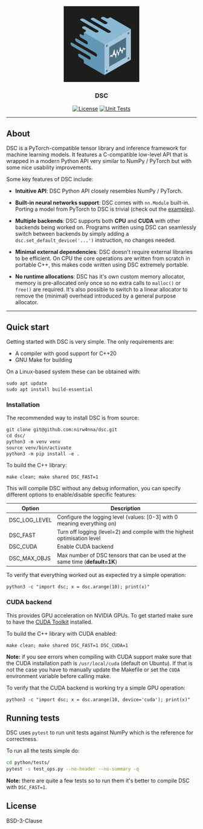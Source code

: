 <div align="center">
<img src="docs/logo.png" alt="Logo" width="200">

<h3>
DSC
</h3>

[![License](https://img.shields.io/badge/License-BSD_3--Clause-blue.svg)](https://opensource.org/licenses/BSD-3-Clause)
[![Unit Tests](https://github.com/nirw4nna/dsc/actions/workflows/tests.yml/badge.svg)](https://github.com/nirw4nna/dsc/actions/workflows/tests.yml)

</div>

---

## About
DSC is a PyTorch-compatible tensor library and inference framework for machine learning models.
It features a C-compatible low-level API that is wrapped in a modern Python API very similar to NumPy / PyTorch but
with some nice usability improvements.


Some key features of DSC include:
- **Intuitive API**: DSC Python API closely resembles NumPy / PyTorch.


- **Built-in neural networks support**: DSC comes with `nn.Module` built-in. Porting a model from PyTorch to DSC
is trivial (check out the [examples](https://github.com/nirw4nna/dsc/tree/main/examples/models)).


- **Multiple backends**: DSC supports both **CPU** and **CUDA** with other backends being worked on.
Programs written using DSC can seamlessly switch between backends by simply adding a `dsc.set_default_device('...')`
instruction, no changes needed.


- **Minimal external dependencies**: DSC doesn't require external libraries to be efficient.
On CPU the core operations are written from scratch in portable C++, this makes code written using DSC extremely portable.


- **No runtime allocations**: DSC has it's own custom memory allocator, memory is pre-allocated
only once so no extra calls to `malloc()` or `free()` are required. It's also possible
to switch to a linear allocator to remove the (minimal) overhead introduced by a general purpose allocator.


---


## Quick start
Getting started with DSC is very simple. The only requirements are:
- A compiler with good support for C++20
- GNU Make for building

On a Linux-based system these can be obtained with:
```shell
sudo apt update
sudo apt install build-essential
```

### Installation
The recommended way to install DSC is from source:
```shell
git clone git@github.com:nirw4nna/dsc.git
cd dsc/
python3 -m venv venv
source venv/bin/activate
python3 -m pip install -e .
```

To build the C++ library:
```shell
make clean; make shared DSC_FAST=1
```
This will compile DSC without any debug information, you can specify different options
to enable/disable specific features:

| Option        | Description                                                                  |
|---------------|------------------------------------------------------------------------------|
| DSC_LOG_LEVEL | Configure the logging level (values: [0-3] with 0 meaning everything on)     |
| DSC_FAST      | Turn off logging (level=2) and compile with the highest optimisation level   |
| DSC_CUDA      | Enable CUDA backend                                                          |
| DSC_MAX_OBJS  | Max number of DSC tensors that can be used at the same time (**default=1K**) |

To verify that everything worked out as expected try a simple operation:
```shell
python3 -c "import dsc; x = dsc.arange(10); print(x)"
```

### CUDA backend
This provides GPU acceleration on NVIDIA GPUs. To get started make sure to have the [CUDA Toolkit](https://developer.nvidia.com/cuda-toolkit)
installed.

To build the C++ library with CUDA enabled:
```shell
make clean; make shared DSC_FAST=1 DSC_CUDA=1
```

**Note:** if you see errors when compiling with CUDA support make sure that the CUDA installation path is `/usr/local/cuda`
(default on Ubuntu).
If that is not the case you have to manually update the Makefile or set the `CUDA` environment variable before calling make.

To verify that the CUDA backend is working try a simple GPU operation:
```shell
python3 -c "import dsc; x = dsc.arange(10, device='cuda'); print(x)"
```


## Running tests
DSC uses `pytest` to run unit tests against NumPy which is the reference for correctness.

To run all the tests simple do:
```bash
cd python/tests/
pytest -s test_ops.py --no-header --no-summary -q
```
**Note:** there are quite a few tests so to run them it's better to compile DSC with `DSC_FAST=1`.

## License
BSD-3-Clause
